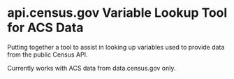 # api.census.gov Variable Lookup Tool for ACS Data
Putting together a tool to assist in looking up variables used to provide data from the public Census API.

Currently works with ACS data from data.census.gov only.
